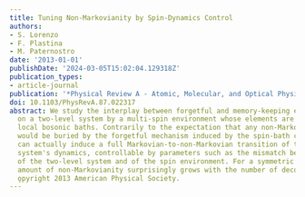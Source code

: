 ```yaml
---
title: Tuning Non-Markovianity by Spin-Dynamics Control
authors:
- S. Lorenzo
- F. Plastina
- M. Paternostro
date: '2013-01-01'
publishDate: '2024-03-05T15:02:04.129318Z'
publication_types:
- article-journal
publication: '*Physical Review A - Atomic, Molecular, and Optical Physics*'
doi: 10.1103/PhysRevA.87.022317
abstract: We study the interplay between forgetful and memory-keeping evolution enforced
  on a two-level system by a multi-spin environment whose elements are coupled to
  local bosonic baths. Contrarily to the expectation that any non-Markovian effect
  would be buried by the forgetful mechanism induced by the spin-bath coupling, one
  can actually induce a full Markovian-to-non-Markovian transition of the two-level
  system's dynamics, controllable by parameters such as the mismatch between the energy
  of the two-level system and of the spin environment. For a symmetric coupling, the
  amount of non-Markovianity surprisingly grows with the number of decoherence channels.
  o̧pyright 2013 American Physical Society.
---
```

